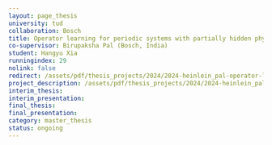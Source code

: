 ```yaml
---
layout: page_thesis
university: tud
collaboration: Bosch
title: Operator learning for periodic systems with partially hidden physics
co-supervisor: Birupaksha Pal (Bosch, India)
student: Hangyu Xia
runningindex: 29
nolink: false
redirect: /assets/pdf/thesis_projects/2024/2024-heinlein_pal-operator-learning-hidden-physics/project_description.pdf
project_description: /assets/pdf/thesis_projects/2024/2024-heinlein_pal-operator-learning-hidden-physics/project_description.pdf
interim_thesis:
interim_presentation:
final_thesis:
final_presentation:
category: master_thesis
status: ongoing
---
```

